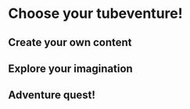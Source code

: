 # Choose your tubeventure!

## Create your own content

## Explore your imagination

## Adventure quest!
